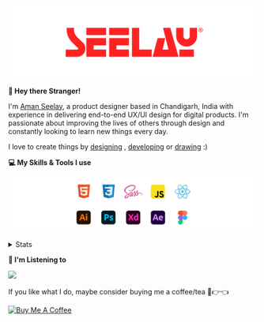 [![banner](./images/seelay.svg)](https://www.seelay.in)

**👋 Hey there Stranger!**

I'm [Aman Seelay](https://www.seelay.in), a product designer based in Chandigarh, India with experience in delivering end-to-end UX/UI design for digital products. I'm passionate about improving the lives of others through design and constantly looking to learn new things every day.

I love to create things by [designing](https://www.seelay.in/#work) , [developing](https://www.seelay.in/#projects) or [drawing](https://art.seelay.in) :)

**💻 My Skills & Tools I use**

[![banner](./images/skills&tools.svg)](https://www.seelay.in/about)

<details>
  <summary>Stats</summary>

---

<!--START_SECTION:waka-->
![Profile Views](http://img.shields.io/badge/Profile%20Views-1-blue)

**🐱 My GitHub Data** 

> 📦 479.4 kB Used in GitHub's Storage 
 > 
> 🏆 544 Contributions in the Year 2023
 > 
> 💼 Opted to Hire
 > 
> 📜 1 Public Repository 
 > 
> 🔑 42 Private Repository 
 > 
**I'm a Night 🦉** 

```text
🌞 Morning                293 commits         ████░░░░░░░░░░░░░░░░░░░░░   17.54 % 
🌆 Daytime                274 commits         ████░░░░░░░░░░░░░░░░░░░░░   16.41 % 
🌃 Evening                482 commits         ███████░░░░░░░░░░░░░░░░░░   28.86 % 
🌙 Night                  621 commits         █████████░░░░░░░░░░░░░░░░   37.19 % 
```
📅 **I'm Most Productive on Sunday** 

```text
Monday                   211 commits         ███░░░░░░░░░░░░░░░░░░░░░░   12.63 % 
Tuesday                  278 commits         ████░░░░░░░░░░░░░░░░░░░░░   16.65 % 
Wednesday                148 commits         ██░░░░░░░░░░░░░░░░░░░░░░░   08.86 % 
Thursday                 256 commits         ████░░░░░░░░░░░░░░░░░░░░░   15.33 % 
Friday                   189 commits         ███░░░░░░░░░░░░░░░░░░░░░░   11.32 % 
Saturday                 265 commits         ████░░░░░░░░░░░░░░░░░░░░░   15.87 % 
Sunday                   323 commits         █████░░░░░░░░░░░░░░░░░░░░   19.34 % 
```


📊 **This Week I Spent My Time On** 

```text
🕑︎ Time Zone: Asia/Kolkata

💬 Programming Languages: 
Other                    8 hrs 14 mins       ████████████████████░░░░░   80.47 % 
TypeScript               1 hr 28 mins        ████░░░░░░░░░░░░░░░░░░░░░   14.34 % 
JSON                     11 mins             ░░░░░░░░░░░░░░░░░░░░░░░░░   01.81 % 
Bash                     8 mins              ░░░░░░░░░░░░░░░░░░░░░░░░░   01.44 % 
JavaScript               7 mins              ░░░░░░░░░░░░░░░░░░░░░░░░░   01.23 % 

🔥 Editors: 
Chrome                   6 hrs 49 mins       █████████████████░░░░░░░░   66.57 % 
VS Code                  2 hrs               █████░░░░░░░░░░░░░░░░░░░░   19.54 % 
Edge                     1 hr 25 mins        ███░░░░░░░░░░░░░░░░░░░░░░   13.89 % 

💻 Operating System: 
Windows                  10 hrs 14 mins      █████████████████████████   100.00 % 
```

**I Mostly Code in JavaScript** 

```text
JavaScript               28 repos            ████████████████░░░░░░░░░   63.64 % 
TypeScript               13 repos            ███████░░░░░░░░░░░░░░░░░░   29.55 % 
Java                     3 repos             ██░░░░░░░░░░░░░░░░░░░░░░░   06.82 % 
```




 Last Updated on 04/11/2023 06:37:29 UTC
<!--END_SECTION:waka-->

---

 </details>

**🎵 I'm Listening to**

<object data="https://now-play.vercel.app/api/generate?uid=7a17a86e-d6b7-43b5-8d9c-1d6dae42a779" >

  <img src="https://now-play.vercel.app/api/generate?uid=7a17a86e-d6b7-43b5-8d9c-1d6dae42a779" />

</object>

If you like what I do, maybe consider buying me a coffee/tea 🥺👉👈

<a href="https://www.buymeacoffee.com/seelay" target="_blank"><img src="https://cdn.buymeacoffee.com/buttons/v2/default-red.png" alt="Buy Me A Coffee" width="150" ></a>

